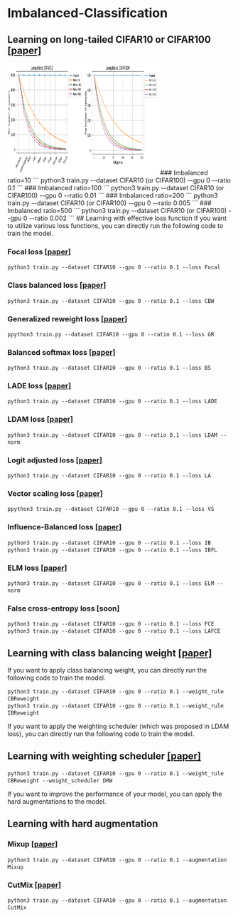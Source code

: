 # Imbalanced-Classification

## Learning on long-tailed CIFAR10 or CIFAR100 [[paper]](https://arxiv.org/abs/1901.05555)
<img src="figs/fig.png" width="340px" height=250px> 
### Imbalanced ratio=10
```
python3 train.py --dataset CIFAR10 (or CIFAR100) --gpu 0 --ratio 0.1
```
### Imbalanced ratio=100
```
python3 train.py --dataset CIFAR10 (or CIFAR100) --gpu 0 --ratio 0.01
```
### Imbalanced ratio=200
```
python3 train.py --dataset CIFAR10 (or CIFAR100) --gpu 0 --ratio 0.005
```
### Imbalanced ratio=500
```
python3 train.py --dataset CIFAR10 (or CIFAR100) --gpu 0 --ratio 0.002
```
## Learning with effective loss function
If you want to utilize various loss functions, you can directly run the following code to train the model.

### Focal loss [[paper]](https://arxiv.org/abs/1708.02002)
```
python3 train.py --dataset CIFAR10 --gpu 0 --ratio 0.1 --loss Focal
```
### Class balanced loss [[paper]](https://arxiv.org/abs/1901.05555)
```
python3 train.py --dataset CIFAR10 --gpu 0 --ratio 0.1 --loss CBW
```
### Generalized reweight loss [[paper]](https://arxiv.org/abs/2103.16370)
```
ppython3 train.py --dataset CIFAR10 --gpu 0 --ratio 0.1 --loss GR
```
### Balanced softmax loss [[paper]](https://arxiv.org/abs/2007.10740)
```
python3 train.py --dataset CIFAR10 --gpu 0 --ratio 0.1 --loss BS
```
### LADE loss [[paper]](https://arxiv.org/abs/2012.00321)
```
python3 train.py --dataset CIFAR10 --gpu 0 --ratio 0.1 --loss LADE
```
### LDAM loss [[paper]](https://arxiv.org/abs/1906.07413)
```
python3 train.py --dataset CIFAR10 --gpu 0 --ratio 0.1 --loss LDAM --norm
```
### Logit adjusted loss [[paper]](https://arxiv.org/abs/2007.07314)
```
python3 train.py --dataset CIFAR10 --gpu 0 --ratio 0.1 --loss LA
```
### Vector scaling loss [[paper]](https://arxiv.org/abs/2103.01550)
```
ppython3 train.py --dataset CIFAR10 --gpu 0 --ratio 0.1 --loss VS
```
### Influence-Balanced loss [[paper]](https://arxiv.org/abs/2110.02444)
```
python3 train.py --dataset CIFAR10 --gpu 0 --ratio 0.1 --loss IB
python3 train.py --dataset CIFAR10 --gpu 0 --ratio 0.1 --loss IBFL
```
### ELM loss [[paper]](https://arxiv.org/abs/2306.09132)
```
python3 train.py --dataset CIFAR10 --gpu 0 --ratio 0.1 --loss ELM --norm
```
### False cross-entropy loss [soon]
```
python3 train.py --dataset CIFAR10 --gpu 0 --ratio 0.1 --loss FCE
python3 train.py --dataset CIFAR10 --gpu 0 --ratio 0.1 --loss LAFCE
```

## Learning with class balancing weight [[paper]](https://arxiv.org/abs/1901.05555)
If you want to apply class balancing weight, you can directly run the following code to train the model.

```
python3 train.py --dataset CIFAR10 --gpu 0 --ratio 0.1 --weight_rule CBReweight
python3 train.py --dataset CIFAR10 --gpu 0 --ratio 0.1 --weight_rule IBReweight
```

If you want to apply the weighting scheduler (which was proposed in LDAM loss), you can directly run the following code to train the model.

## Learning with weighting scheduler [[paper]](https://arxiv.org/abs/1906.07413)
```
python3 train.py --dataset CIFAR10 --gpu 0 --ratio 0.1 --weight_rule CBReweight --weight_scheduler DRW
```

If you want to improve the performance of your model, you can apply the hard augmentations to the model.
## Learning with hard augmentation
### Mixup [[paper]](https://arxiv.org/abs/1710.09412)
```
python3 train.py --dataset CIFAR10 --gpu 0 --ratio 0.1 --augmentation Mixup
```
### CutMix [[paper]](https://arxiv.org/abs/1905.04899)
```
python3 train.py --dataset CIFAR10 --gpu 0 --ratio 0.1 --augmentation CutMix
```



